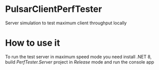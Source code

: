 # PulsarClientPerfTester
Server simulation to test maximum client throughput locally

# How to use it
To run the test server in maximum speed mode you need install .NET 8, build *PerfTester.Server* project in *Release* mode and run the console app
